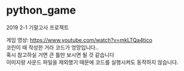 # python_game
2019 2-1 기말고사 프로젝트
  
게임 영상: https://www.youtube.com/watch?v=mkLTQa4tico  
코린이 때 작성한 거라 코드가 엉망입니다..  
혹시 참고하실 거면 큰 틀만 보시면 될 것 같습니다  
이미지랑 사운드 파일을 제외했기 때문에 코드를 실행시켜도 동작하지 않습니다.
